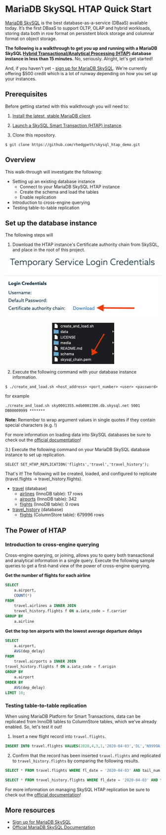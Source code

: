 # MariaDB SkySQL HTAP Quick Start

[MariaDB SkySQL](https://mariadb.com/products/skysql/docs/) is the best database-as-a-service (DBaaS) available today. It’s the first DBaaS to support OLTP, OLAP and hybrid workloads, storing data both in row format on persistent block storage and columnar format on object storage. 

**The following is a walkthrough to get you up and running with a MariaDB SkySQL [Hybrid Transactional/Analytical Processing (HTAP)](https://mariadb.com/docs/solutions/htap/) database instance in less than 15 minutes.** No, seriously. Alright, let's get started!

And, if you haven't yet - [sign up for MariaDB SkySQL](https://mariadb.com/products/skysql/get-started/). We're currently offering $500 credit which is a lot of runway depending on how you set up your instances. 

## Prerequisites 

Before getting started with this walkthrough you will need to:

1. [Install the latest, stable MariaDB client](https://downloads.mariadb.org/).

2. [Launch a SkySQL Smart Transaction (HTAP) instance](https://mariadb.com/products/skysql/docs/operations/provision/#skysql-launch-smart).

3. Clone this repository.

```
$ git clone https://github.com/rhedgpeth/skysql_htap_demo.git
```

## Overview

This walk-through will investigate the following:

* Setting up an existing database instance
    * Connect to your MariaDB SkySQL HTAP instance
    * Create the schema and load the tables
    * Enable replication
* Introduction to cross-engine querying
* Testing table-to-table replication

## Set up the database instance

The following steps will 

1. Download the HTAP instance's Certificate authority chain from SkySQL, and place in the root of this project.

<p align="center" spacing="10">
    <kbd>
        <img src="media/ca1.png" />
    </kbd>
</p>

<p align="center" spacing="10">
    <kbd>
        <img src="media/ca2.png" />
    </kbd>
</p>

2. Execute the following command with your database instance information.

```
$ ./create_and_load.sh <host_address> <port_number> <user> <password>
```

for example

```
./create_and_load.sh sky0001355.mdb0001390.db.skysql.net 5001 DB00009999 *******
```

**Note:** Remember to wrap argument values in single quotes if they contain special characters (e.g. !)

For more information on loading data into SkySQL databases be sure to check out the [official documentation](https://mariadb.com/products/skysql/docs/operations/data-loading/)!

3.) Execute the following command on your MariaDB SkySQL database instance to set up replication.

```
SELECT SET_HTAP_REPLICATION('flights','travel','travel_history');
```

That's it! The following will be created, loaded, and configured to replicate (travel.flights -> travel_history.flights).

- [travel](schema/idb_schema.sql#L1) (database)
    - [airlines](schema/idb_schema.sql#L5) (InnoDB table): 17 rows
    - [airports](schema/idb_schema.sql#L11) (InnoDB table): 342
    - [flights](schema/idb_schema.sql#L21) (InnoDB table): 0 rows
- [travel_history](schema/cs_schema.sql#L1) (database)
    - [flights](schema/cs_schema.sql#L5) (ColumnStore table): 679996 rows

## The Power of HTAP

### Introduction to cross-engine querying

Cross-engine querying, or joining, allows you to query both transactional and analytical information in a single query. Execute the following sample queries to get a first-hand view of the power of cross-engine querying.

**Get the number of flights for each airline**

```sql
SELECT 
    a.airport,
    COUNT(*)
FROM
    travel.airlines a INNER JOIN
    travel_history.flights f ON a.iata_code = f.carrier
GROUP BY
    a.airline
```

**Get the top ten airports with the lowest average departure delays**

```sql
SELECT 
    a.airport, 
    AVG(dep_delay) 
FROM 
    travel.airports a INNER JOIN 
travel_history.flights f ON a.iata_code = f.origin 
GROUP BY
    a.airport 
ORDER BY
    AVG(dep_delay) 
LIMIT 10;
```

### Testing table-to-table replication

When using MariaDB Platform for Smart Transactions, data can be replicated from InnoDB tables to ColumnStore tables, which we've already enabled. So, let's test it out!

1. Insert a new flight record into `travel.flights`.

```sql
INSERT INTO travel.flights VALUES(2020,4,3,1,'2020-04-03','DL','N9999A',100,'ORD','LAX','0600','0600',0);
```

2. Confirm that the record has been inserted `travel.flights` and replicated to `travel_history.flights` by comparing the following results.

```sql
SELECT * FROM travel.flights WHERE fl_date = '2020-04-03' AND tail_num = 'N9999A';
```

```sql
SELECT * FROM travel_history.flights WHERE fl_date = '2020-04-03' AND tail_num = 'N9999A';
```

For more information on managing SkySQL HTAP replication be sure to check out the [official documentation](https://mariadb.com/products/skysql/docs/operations/htap-replication/)!

## More resources

- [Sign up for MariaDB SkySQL](https://mariadb.com/products/skysql/get-started/)
- [Official MariaDB SkySQL Documentation](https://mariadb.com/products/skysql/docs/)
